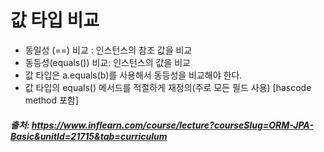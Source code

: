# 값 타입 비교

- 동일성 (==) 비교 : 인스턴스의 참조 값을 비교
- 동등성(equals()) 비교: 인스턴스의 값을 비교
- 값 타입은 a.equals(b)를 사용해서 동등성을 비교해야 한다.
- 값 타입의 equals() 메서드를 적절하게 재정의(주로 모든 필드 사용) [hascode method 포함]




##### 출처: https://www.inflearn.com/course/lecture?courseSlug=ORM-JPA-Basic&unitId=21715&tab=curriculum

